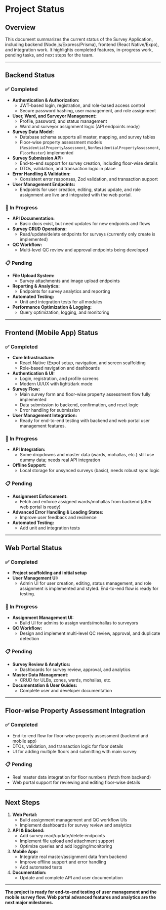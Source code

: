 # Project Status

## Overview

This document summarizes the current status of the Survey Application, including backend (Node.js/Express/Prisma), frontend (React Native/Expo), and integration work. It highlights completed features, in-progress work, pending tasks, and next steps for the team.

---

## Backend Status

### ✅ Completed

- **Authentication & Authorization:**
  - JWT-based login, registration, and role-based access control
  - Secure password hashing, user management, and role assignment
- **User, Ward, and Surveyor Management:**
  - Profile, password, and status management
  - Ward and surveyor assignment logic (API endpoints ready)
- **Survey Data Model:**
  - Database schema supports all master, mapping, and survey tables
  - Floor-wise property assessment models (`ResidentialPropertyAssessment`, `NonResidentialPropertyAssessment`, `FloorMaster`) implemented
- **Survey Submission API:**
  - End-to-end support for survey creation, including floor-wise details
  - DTOs, validation, and transaction logic in place
- **Error Handling & Validation:**
  - Consistent error responses, Zod validation, and transaction support
- **User Management Endpoints:**
  - Endpoints for user creation, editing, status update, and role assignment are live and integrated with the web portal.

### 🔄 In Progress

- **API Documentation:**
  - Basic docs exist, but need updates for new endpoints and flows
- **Survey CRUD Operations:**
  - Read/update/delete endpoints for surveys (currently only create is implemented)
- **QC Workflow:**
  - Multi-level QC review and approval endpoints being developed

### 📋 Pending

- **File Upload System:**
  - Survey attachments and image upload endpoints
- **Reporting & Analytics:**
  - Endpoints for survey analytics and reporting
- **Automated Testing:**
  - Unit and integration tests for all modules
- **Performance Optimization & Logging:**
  - Query optimization, logging, and monitoring

---

## Frontend (Mobile App) Status

### ✅ Completed

- **Core Infrastructure:**
  - React Native (Expo) setup, navigation, and screen scaffolding
  - Role-based navigation and dashboards
- **Authentication & UI:**
  - Login, registration, and profile screens
  - Modern UI/UX with light/dark mode
- **Survey Flow:**
  - Main survey form and floor-wise property assessment flow fully implemented
  - Data submission to backend, confirmation, and reset logic
  - Error handling for submission
- **User Management Integration:**
  - Ready for end-to-end testing with backend and web portal user management features.

### 🔄 In Progress

- **API Integration:**
  - Some dropdowns and master data (wards, mohallas, etc.) still use dummy data; needs real API integration
- **Offline Support:**
  - Local storage for unsynced surveys (basic), needs robust sync logic

### 📋 Pending

- **Assignment Enforcement:**
  - Fetch and enforce assigned wards/mohallas from backend (after web portal is ready)
- **Advanced Error Handling & Loading States:**
  - Improve user feedback and resilience
- **Automated Testing:**
  - Add unit and integration tests

---

## Web Portal Status

### ✅ Completed

- **Project scaffolding and initial setup**
- **User Management UI:**
  - Admin UI for user creation, editing, status management, and role assignment is implemented and styled. End-to-end flow is ready for testing.

### 🔄 In Progress

- **Assignment Management UI:**
  - Build UI for admins to assign wards/mohallas to surveyors
- **QC Workflow:**
  - Design and implement multi-level QC review, approval, and duplicate detection

### 📋 Pending

- **Survey Review & Analytics:**
  - Dashboards for survey review, approval, and analytics
- **Master Data Management:**
  - CRUD for ULBs, zones, wards, mohallas, etc.
- **Documentation & User Guides:**
  - Complete user and developer documentation

---

## Floor-wise Property Assessment Integration

### ✅ Completed

- End-to-end flow for floor-wise property assessment (backend and mobile app)
- DTOs, validation, and transaction logic for floor details
- UI for adding multiple floors and submitting with main survey

### 📋 Pending

- Real master data integration for floor numbers (fetch from backend)
- Web portal support for reviewing and editing floor-wise details

---

## Next Steps

1. **Web Portal:**
   - Build assignment management and QC workflow UIs
   - Implement dashboards for survey review and analytics
2. **API & Backend:**
   - Add survey read/update/delete endpoints
   - Implement file upload and attachment support
   - Optimize queries and add logging/monitoring
3. **Mobile App:**
   - Integrate real master/assignment data from backend
   - Improve offline support and error handling
   - Add automated tests
4. **Documentation:**
   - Update and complete API and user documentation

---

**The project is ready for end-to-end testing of user management and the mobile survey flow. Web portal advanced features and analytics are the next major milestones.**
